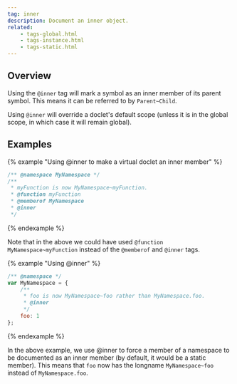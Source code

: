 ```yaml
---
tag: inner
description: Document an inner object.
related:
    - tags-global.html
    - tags-instance.html
    - tags-static.html
---
```


## Overview

Using the `@inner` tag will mark a symbol as an inner member of its parent symbol. This means it can
be referred to by `Parent~Child`.

Using `@inner` will override a doclet's default scope (unless it is in the global scope, in which case
it will remain global).


## Examples

{% example "Using @inner to make a virtual doclet an inner member" %}

```js
/** @namespace MyNamespace */
/**
 * myFunction is now MyNamespace~myFunction.
 * @function myFunction
 * @memberof MyNamespace
 * @inner
 */
```
{% endexample %}

Note that in the above we could have used `@function MyNamespace~myFunction` instead of the
`@memberof` and `@inner` tags.

{% example "Using @inner" %}

```js
/** @namespace */
var MyNamespace = {
    /**
     * foo is now MyNamespace~foo rather than MyNamespace.foo.
     * @inner
     */
    foo: 1
};
```
{% endexample %}

In the above example, we use @inner to force a member of a namespace to be documented as an inner
member (by default, it would be a static member). This means that `foo` now has the longname
`MyNamespace~foo` instead of `MyNamespace.foo`.
